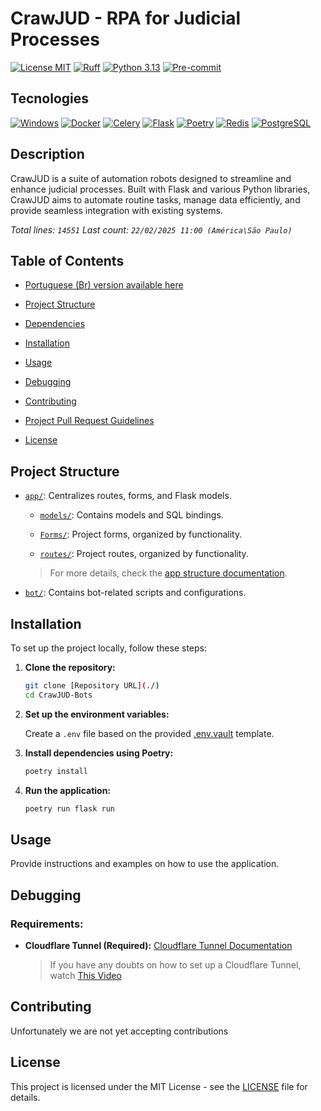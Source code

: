 # CrawJUD - RPA for Judicial Processes

[![License MIT](https://img.shields.io/badge/licence-MIT-blue.svg)](./LICENSE)
[![Ruff](https://img.shields.io/endpoint?url=https://raw.githubusercontent.com/astral-sh/ruff/main/assets/badge/v2.json)](https://github.com/astral-sh/ruff)
[![Python 3.13](https://shields.io/badge/python-3.13%20-green?logo=python)](https://python.org/downloads/release/python-3132/)
[![Pre-commit](https://img.shields.io/badge/pre--commit-enabled-brightgreen?logo=pre-commit)](https://github.com/pre-commit/pre-commit)

## Tecnologies

[![Windows](https://img.shields.io/badge/Windows-0078D6?style=for-the-badge&logo=windows&logoColor=white)](https://learn.microsoft.com/pt-br/virtualization/windowscontainers/quick-start/set-up-environment?tabs=dockerce)
[![Docker](https://img.shields.io/badge/Docker-2496ED?style=for-the-badge&logo=docker&logoColor=white)](https://www.docker.com/get-started)
[![Celery](https://img.shields.io/badge/celery-%23a9cc54.svg?style=for-the-badge&logo=celery&logoColor=ddf4a4)](https://docs.celeryq.dev/en/stable/)
[![Flask](https://img.shields.io/badge/Flask-000000?style=for-the-badge&logo=flask&logoColor=white)](https://flask.palletsprojects.com/en/2.0.x/)
[![Poetry](https://img.shields.io/badge/Poetry-430098?style=for-the-badge&logo=python&logoColor=white)](https://python-poetry.org/docs/)
[![Redis](https://img.shields.io/badge/Redis-DC382D?style=for-the-badge&logo=redis&logoColor=white)](https://redis.io/)
[![PostgreSQL](https://img.shields.io/badge/PostgreSQL-4169E1?style=for-the-badge&logo=postgresql&logoColor=white)](https://www.postgresql.org/)

## Description

CrawJUD is a suite of automation robots designed to streamline and enhance judicial processes. Built with Flask and various Python libraries, CrawJUD aims to automate routine tasks, manage data efficiently, and provide seamless integration with existing systems.

_Total lines: `14551`_
_Last count: `22/02/2025 11:00 (América\São Paulo)`_

## Table of Contents
- [Portuguese (Br) version available here](./doc/Readme-pt-br.md)

- [Project Structure](#project-structure)
- [Dependencies](./doc/dependencies.md)
- [Installation](#installation)
- [Usage](#usage)
- [Debugging](#debugging)
- [Contributing](#contributing)
- [Project Pull Request Guidelines](./PR_GUIDELINES.md)
- [License](#license)

## Project Structure

- [`app/`](./app/): Centralizes routes, forms, and Flask models.

  - [`models/`](./app/models/): Contains models and SQL bindings.

  - [`Forms/`](./app/Forms/): Project forms, organized by functionality.

  - [`routes/`](./app/routes/): Project routes, organized by functionality.

  > For more details, check the [app structure documentation](./doc/app_structure.md).

- [`bot/`](./bot/): Contains bot-related scripts and configurations.

## Installation

To set up the project locally, follow these steps:

1. **Clone the repository:**

   ```bash
   git clone [Repository URL](./)
   cd CrawJUD-Bots
   ```

2. **Set up the environment variables:**

   Create a `.env` file based on the provided [.env.vault](http://_vscodecontentref_/0) template.

3. **Install dependencies using Poetry:**

   ```bash
   poetry install
   ```

4. **Run the application:**

   ```bash
   poetry run flask run
   ```

## Usage

Provide instructions and examples on how to use the application.

## Debugging

### Requirements:

- **Cloudflare Tunnel (Required):** [Cloudflare Tunnel Documentation](https://developers.cloudflare.com/cloudflare-one/connections/connect-networks/)

  > If you have any doubts on how to set up a Cloudflare Tunnel, watch [This Video](https://www.youtube.com/watch?v=Y0LTZZCyPko&t=123s)

## Contributing

Unfortunately we are not yet accepting contributions

## License

This project is licensed under the MIT License - see the [LICENSE](./LICENSE) file for details.
